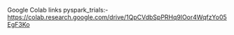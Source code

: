Google Colab links
pyspark_trials:- https://colab.research.google.com/drive/1QpCVdbSpPRHq9lOor4WqfzYo05EgF3Ko
